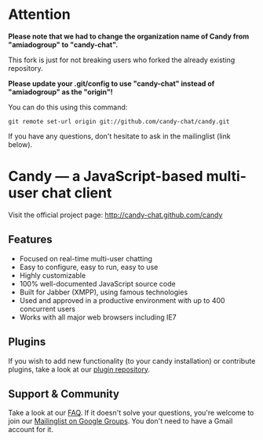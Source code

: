 Attention
=========
**Please note that we had to change the organization name of Candy from "amiadogroup" to "candy-chat".**

This fork is just for not breaking users who forked the already existing repository.

**Please update your .git/config to use "candy-chat" instead of "amiadogroup" as the "origin"!**

You can do this using this command:

```
git remote set-url origin git://github.com/candy-chat/candy.git
```

If you have any questions, don't hesitate to ask in the mailinglist (link below).

Candy — a JavaScript-based multi-user chat client
==================================================

Visit the official project page: http://candy-chat.github.com/candy

Features
--------
- Focused on real-time multi-user chatting
- Easy to configure, easy to run, easy to use
- Highly customizable
- 100% well-documented JavaScript source code
- Built for Jabber (XMPP), using famous technologies
- Used and approved in a productive environment with up to 400 concurrent users
- Works with all major web browsers including IE7

Plugins
-------
If you wish to add new functionality (to your candy installation) or contribute plugins, take a look at our [plugin repository](http://github.com/candy-chat/candy-plugins).

Support & Community
-------------------
Take a look at our [FAQ](https://github.com/candy-chat/candy/wiki/Frequently-Asked-Questions). If it doesn't solve your questions, you're welcome to join our [Mailinglist on Google Groups](http://groups.google.com/group/candy-chat).
You don't need to have a Gmail account for it. 
